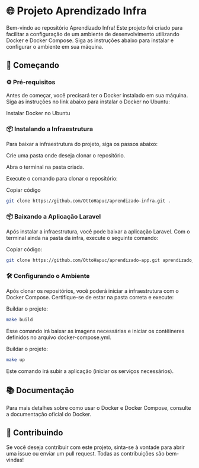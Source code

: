 # 🌐 Projeto Aprendizado Infra
Bem-vindo ao repositório Aprendizado Infra! Este projeto foi criado para facilitar a configuração de um ambiente de desenvolvimento utilizando Docker e Docker Compose. Siga as instruções abaixo para instalar e configurar o ambiente em sua máquina.

## 🚀 Começando
### ⚙️ Pré-requisitos
Antes de começar, você precisará ter o Docker instalado em sua máquina. Siga as instruções no link abaixo para instalar o Docker no Ubuntu:

Instalar Docker no Ubuntu

### 📦 Instalando a Infraestrutura
Para baixar a infraestrutura do projeto, siga os passos abaixo:

Crie uma pasta onde deseja clonar o repositório.

Abra o terminal na pasta criada.

Execute o comando para clonar o repositório:

Copiar código
```bash
git clone https://github.com/OttoHapuc/aprendizado-infra.git .
```
### 📦 Baixando a Aplicação Laravel
Após instalar a infraestrutura, você pode baixar a aplicação Laravel. Com o terminal ainda na pasta da infra, execute o seguinte comando:

Copiar código:
```bash
git clone https://github.com/OttoHapuc/aprendizado-app.git aprendizado_app/src/
```
### 🛠️ Configurando o Ambiente
Após clonar os repositórios, você poderá iniciar a infraestrutura com o Docker Compose. Certifique-se de estar na pasta correta e execute:

Buildar o projeto:
```bash
make build
```
Esse comando irá baixar as imagens necessárias e iniciar os contêineres definidos no arquivo docker-compose.yml.

Buildar o projeto:
```bash
make up
```
Este comando irá subir a aplicação (iniciar os serviços necessários).
## 📚 Documentação
Para mais detalhes sobre como usar o Docker e Docker Compose, consulte a documentação oficial do Docker.

## 🤝 Contribuindo
Se você deseja contribuir com este projeto, sinta-se à vontade para abrir uma issue ou enviar um pull request. Todas as contribuições são bem-vindas!
